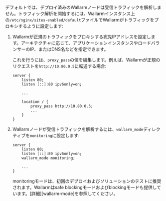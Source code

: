 デフォルトでは、デプロイ済みのWallarmノードは受信トラフィックを解析しません。トラフィック解析を開始するには、Wallarmインスタンス上の`/etc/nginx/sites-enabled/default`ファイルでWallarmがトラフィックをプロキシするように設定します:

1. Wallarmが正規のトラフィックをプロキシする宛先IPアドレスを設定します。アーキテクチャに応じて、アプリケーションインスタンスやロードバランサーのIP、またはDNS名などを指定できます。

    これを行うには、`proxy_pass`の値を編集します。例えば、Wallarmが正規のリクエストを`http://10.80.0.5`に転送する場合:

    ```
    server {
        listen 80;
        listen [::]:80 ipv6only=on;

        ...

        location / {
            proxy_pass http://10.80.0.5; 
            ...
        }
    }
    ```
1. Wallarmノードが受信トラフィックを解析するには、`wallarm_mode`ディレクティブを`monitoring`に設定します:

    ```
    server {
        listen 80;
        listen [::]:80 ipv6only=on;
        wallarm_mode monitoring;

        ...
    }
    ```

    monitoringモードは、初回のデプロイおよびソリューションのテストに推奨されます。Wallarmはsafe blockingモードおよびblockingモードも提供しています。[詳細][wallarm-mode]を参照してください。